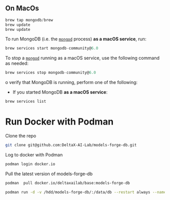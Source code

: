 ## On MacOs

```jsx
brew tap mongodb/brew
brew update
brew update
```

To run MongoDB (i.e. the [`mongod`](https://www.mongodb.com/docs/manual/reference/program/mongod/#mongodb-binary-bin.mongod) process) **as a macOS service**, run:

```jsx
brew services start mongodb-community@6.0
```

To stop a [`mongod`](https://www.mongodb.com/docs/manual/reference/program/mongod/#mongodb-binary-bin.mongod) running as a macOS service, use the following command as needed:

```jsx
brew services stop mongodb-community@6.0
```

o verify that MongoDB is running, perform one of the following:

- If you started MongoDB **as a macOS service**:

```jsx
brew services list
```

# Run Docker with Podman

Clone the repo

```bash
git clone git@github.com:DeltaX-AI-Lab/models-forge-db.git
```

Log to docker with Podman

```bash
podman login docker.io
```

Pull the latest version of models-forge-db

```bash
podman  pull docker.io/deltaxailab/base:models-forge-db
```

```bash
podman run -d -v /hdd/models-forge-db/:/data/db --restart always --name models-forge -p 27020:27017 docker.io/deltaxailab/base:models-forge-db-v4
```
